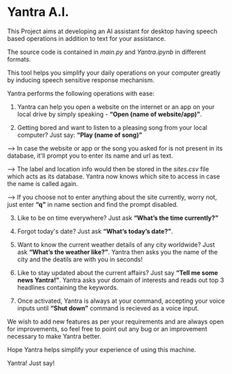 # Yantra A.I.
This Project aims at developing an AI assistant for desktop having speech based operations in addition to text for your assistance.

The source code is contained in $\textit{main.py}$ and $\textit{Yantra.ipynb}$ in different formats.

This tool helps you simplify your daily operations on your computer greatly by inducing speech sensitive response mechanism.

Yantra performs the following operations with ease:
1. Yantra can help you open a website on the internet or an app on your local drive by simply speaking - $\textbf{``Open (name of website/app)''}$.

2. Getting bored and want to listen to a pleasing song from your local computer?
Just say: $\textbf{``Play (name of song)''}$

--> In case the website or app or the song you asked for is not present in its database, it'll prompt you to enter its name and url as text.

--> The label and location info would then be stored in the $\textit{sites.csv}$ file which acts as its database. Yantra now knows which site to access in case the name is called again.

--> If you choose not to enter anything about the site currently, worry not, just enter $\textbf{``q''}$ in name section and find the prompt disabled.

3. Like to be on time everywhere? Just ask $\textbf{``What's the time currently?''}$

4. Forgot today's date? Just ask $\textbf{``What's today's date?''}$.

5. Want to know the current weather details of any city worldwide? Just ask $\textbf{``What's the weather like?''}$. Yantra then asks you the name of the city and the deatils are with you in seconds!

6. Like to stay updated about the current affairs? Just say $\textbf{``Tell me some news Yantra!''}$. Yantra asks your domain of interests and reads out top 3 headlines containing the keywords.

7. Once activated, Yantra is always at your command, accepting your voice inputs until $\textbf{``Shut down''}$ command is recieved as a voice input.

We wish to add new features as per your requirements and are always open for improvements, so feel free to point out any bug or an improvement necessary to make Yantra better.

Hope Yantra helps simplify your experience of using this machine.

Yantra! Just say!

